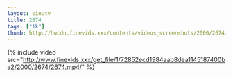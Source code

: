 ```yaml
--- 
layout: sieutv
title: 2674
tags: ["1k"]
thumb: http://hwcdn.finevids.xxx/contents/videos_screenshots/2000/2674/preview.mp4.jpg
---
```

{% include video src="http://www.finevids.xxx/get_file/1/72852ecd1984aab8dea1145187400ba2/2000/2674/2674.mp4/" %} 
